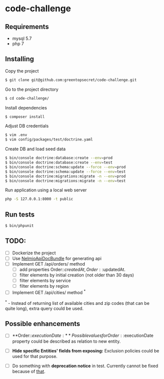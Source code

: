 # code-challenge

## Requirements
* mysql 5.7
* php 7

## Installing

Copy the project
```bash
$ git clone git@github.com:greentopsecret/code-challenge.git
```

Go to the project directory 
```bash
$ cd code-challenge/
```

Install dependencies
```bash
$ composer install
```

Adjust DB credentials 
```bash
$ vim .env
$ vim config/packages/test/doctrine.yaml

```

Create DB and load seed data
```bash
$ bin/console doctrine:database:create --env=prod
$ bin/console doctrine:database:create --env=test
$ bin/console doctrine:schema:update --force --env=prod
$ bin/console doctrine:schema:update --force --env=test
$ bin/console doctrine:migrations:migrate -n --env=prod
$ bin/console doctrine:migrations:migrate -n --env=test
```

Run application using a local web server
```bash
php -S 127.0.0.1:8000 -t public
```

## Run tests
```bash
$ bin/phpunit
```

## TODO:
- [ ] Dockerize the project 
- [ ] Use [NelmioApiDocBundle](https://github.com/nelmio/NelmioApiDocBundle) for generating api
- [ ] Implement GET /api/orders/ method
    -  [ ] add properties Order::$createdAt, Order::$updatedAt.
    -  [ ] filter elements by initial creation (not older than 30 days)
    -  [ ] filter elements by service
    -  [ ] filter elements by region
- [ ] Implement GET /api/cities/ method <sup>*</sup>

<sup>*</sup> - Instead of returning list of available cities and zip codes (that can be quite long), extra query could be used.


## Possible enhancements
* [ ] **Order::$executionDate:** 
Possible values for Order::$executionDate property could be described as relation to new entity.
* [ ] **Hide specific Entities' fields from exposing:** 
Exclusion policies could be used for that purpose.
* [ ] Do something with **deprecation notice** in test. Currently cannot be fixed because of [that](https://github.com/symfony/symfony/issues/28119).
 
